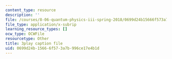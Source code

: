 ```yaml
---
content_type: resource
description: ''
file: /courses/8-06-quantum-physics-iii-spring-2018/0699d24b15666f573a7b996ce17e4b1d_41ee6EsHchA.srt
file_type: application/x-subrip
learning_resource_types: []
ocw_type: OCWFile
resourcetype: Other
title: 3play caption file
uid: 0699d24b-1566-6f57-3a7b-996ce17e4b1d
---
```

